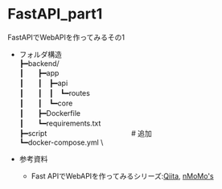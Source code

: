 # FastAPI_part1
FastAPIでWebAPIを作ってみるその1

- フォルダ構造 \
┣━backend/ \
┃　　┣━app \
┃　　┃　┣━api \
┃　　┃　┃　┗━routes \
┃　　┃　┗━core \
┃　　┣━Dockerfile \
┃　　┗━requirements.txt \
┣━script　　　　　　　　　　　　# 追加 \
┗━docker-compose.yml \

- 参考資料

	- Fast APIでWebAPIを作ってみるシリーズ:[Qiita](https://qiita.com/AQUA651/items/d130132493d6b2ad0bd7), [nMoMo's](https://nmomos.com/tips/2021/01/23/fastapi-docker-1/)

